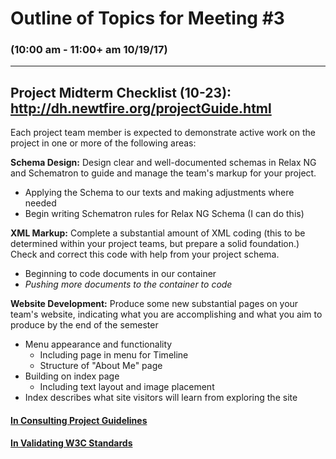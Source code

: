 # Outline of Topics for Meeting #3
### (10:00 am - 11:00+ am 10/19/17)
***

## Project Midterm Checklist (10-23): http://dh.newtfire.org/projectGuide.html
Each project team member is expected to demonstrate active work on the project in one or more of the following areas:

**Schema Design:** Design clear and well-documented schemas in Relax NG and Schematron to guide and manage the team's markup for your project.
  - Applying the Schema to our texts and making adjustments where needed
  - Begin writing Schematron rules for Relax NG Schema (I can do this)

**XML Markup:** Complete a substantial amount of XML coding (this to be determined within your project teams, but prepare a solid foundation.) Check and correct this code with help from your project schema.
  - Beginning to code documents in our container
  - *Pushing more documents to the container to code*

**Website Development:** Produce some new substantial pages on your team's website, indicating what you are accomplishing and what you aim to produce by the end of the semester
  - Menu appearance and functionality
    - Including page in menu for Timeline
    - Structure of "About Me" page
  - Building on index page
    - Including text layout and image placement
  - Index describes what site visitors will learn from exploring the site

#### [In Consulting Project Guidelines](http://dh.newtfire.org/projectGuide.html)
#### [In Validating W3C Standards](https://validator.w3.org/nu/?showsource=yes&showoutline=yes&showimagereport=yes&useragent=Validator.nu%2FLV+http%3A%2F%2Fvalidator.w3.org%2Fservices&acceptlanguage=&doc=http%3A%2F%2Fwarofcurrents.newtfire.org%2F)
